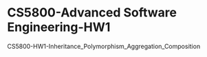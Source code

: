 # CS5800-Advanced Software Engineering-HW1
CS5800-HW1-Inheritance_Polymorphism_Aggregation_Composition

